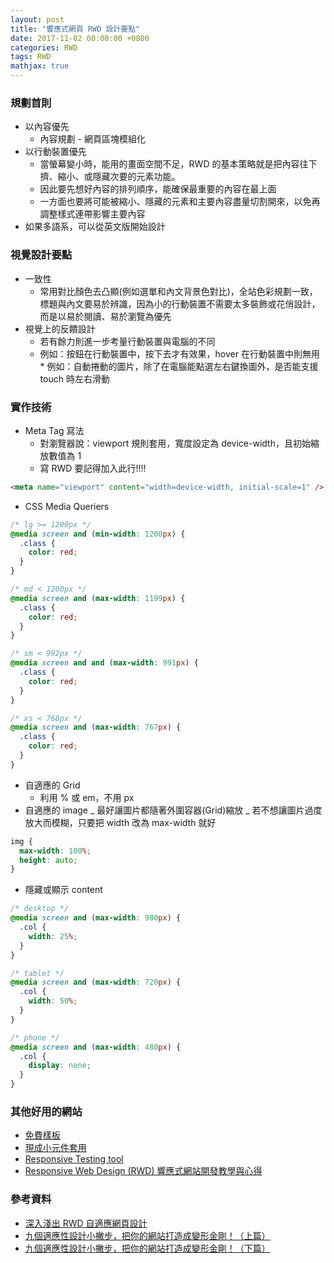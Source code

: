```yaml
---
layout: post
title: "響應式網頁 RWD 設計要點"
date: 2017-11-02 00:00:00 +0800
categories: RWD
tags: RWD
mathjax: true
---
```


### 規劃首則

- 以內容優先
  - 內容規劃 - 網頁區塊模組化
- 以行動裝置優先
  - 當螢幕變小時，能用的畫面空間不足，RWD 的基本策略就是把內容往下擠、縮小、或隱藏次要的元素功能。
  - 因此要先想好內容的排列順序，能確保最重要的內容在最上面
  - 一方面也要將可能被縮小、隱藏的元素和主要內容盡量切割開來，以免再調整樣式連帶影響主要內容
- 如果多語系，可以從英文版開始設計

### 視覺設計要點

- 一致性
  - 常用對比顏色去凸顯(例如選單和內文背景色對比)，全站色彩規劃一致，標題與內文要易於辨識，因為小的行動裝置不需要太多裝飾或花俏設計，而是以易於閱讀、易於瀏覽為優先
- 視覺上的反饋設計
  - 若有餘力則進一步考量行動裝置與電腦的不同
  - 例如：按鈕在行動裝置中，按下去才有效果，hover 在行動裝置中則無用 \* 例如：自動捲動的圖片，除了在電腦能點選左右鍵換圖外，是否能支援 touch 時左右滑動

### 實作技術

- Meta Tag 寫法
  - 對瀏覽器說：viewport 規則套用，寬度設定為 device-width，且初始縮放數值為 1
  - 寫 RWD 要記得加入此行!!!!

```html
<meta name="viewport" content="width=device-width, initial-scale=1" />
```

- CSS Media Queriers

```css
/* lg >= 1200px */
@media screen and (min-width: 1200px) {
  .class {
    color: red;
  }
}

/* md < 1200px */
@media screen and (max-width: 1199px) {
  .class {
    color: red;
  }
}

/* sm < 992px */
@media screen and and (max-width: 991px) {
  .class {
    color: red;
  }
}

/* xs < 768px */
@media screen and (max-width: 767px) {
  .class {
    color: red;
  }
}
```

- 自適應的 Grid
  - 利用 % 或 em，不用 px
- 自適應的 image
  _ 最好讓圖片都隨著外圍容器(Grid)縮放
  _ 若不想讓圖片過度放大而模糊，只要把 width 改為 max-width 就好

```css
img {
  max-width: 100%;
  height: auto;
}
```

- 隱藏或顯示 content

```css
/* desktop */
@media screen and (max-width: 980px) {
  .col {
    width: 25%;
  }
}

/* tablet */
@media screen and (max-width: 720px) {
  .col {
    width: 50%;
  }
}

/* phone */
@media screen and (max-width: 480px) {
  .col {
    display: none;
  }
}
```

### 其他好用的網站

- [免費樣板](https://bootswatch.com/)
- [現成小元件套用](https://bootsnipp.com/)
- [Responsive Testing tool](http://mattkersley.com/responsive/)
- [Responsive Web Design (RWD) 響應式網站開發教學與心得](http://sweeteason.pixnet.net/blog/post/42130394#tip4)

### 參考資料

- [深入淺出 RWD 自適應網頁設計](https://www.slideshare.net/marygeek/rwd-43180178)
- [九個適應性設計小撇步，把你的網站打造成變形金剛！（上篇）](http://tech.mozilla.com.tw/posts/4759/%E4%B9%9D%E5%80%8B%E9%81%A9%E6%87%89%E6%80%A7%E8%A8%AD%E8%A8%88%E5%B0%8F%E6%92%87%E6%AD%A5%EF%BC%8C%E6%8A%8A%E7%B6%B2%E7%AB%99%E6%89%93%E9%80%A0%E6%88%90%E8%AE%8A%E5%BD%A2%E9%87%91%E5%89%9B)
- [九個適應性設計小撇步，把你的網站打造成變形金剛！（下篇）](http://tech.mozilla.com.tw/posts/4901/%E4%B9%9D%E5%80%8B%E9%81%A9%E6%87%89%E6%80%A7%E8%A8%AD%E8%A8%88%E5%B0%8F%E6%92%87%E6%AD%A5%EF%BC%8C%E6%8A%8A%E7%B6%B2%E7%AB%99%E6%89%93%E9%80%A0%E6%88%90%E8%AE%8A%E5%BD%A2%E9%87%91%E5%89%9B-2)
